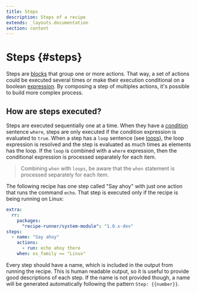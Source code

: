 ```yaml
---
title: Steps
description: Steps of a recipe
extends: _layouts.documentation
section: content
---
```


# Steps {#steps}

Steps are [blocks](recipes/#blocks) that group one or more actions. That way, a set of actions
could be executed several times or make their execution conditional on a boolean 
[expression](expressions). By composing a step of multiples actions, it's possible to 
build more complex process.

## How are steps executed?

Steps are executed sequentially one at a time. When they have a [condition](conditionals) 
sentence `where`, steps are only executed if the condition expression is evaluated to `true`.
When a step has a `loop` sentence (see [loops](loops)), the loop expression is resolved
and the step is evaluated as much times as elements has the loop. If the `loop` is combined
with a `where` expression, then the conditional expression is processed separately for each
item.

> Combining `when` with `loops`, be aware that the `when` statement is processed separately for each item.

The following recipe has one step called "Say ahoy" with just one action that runs the command `echo`.
That step is executed only if the recipe is being running on Linux:

```yaml
extra:
  rr:
    packages:
      "recipe-runner/system-module": "1.0.x-dev"
steps:
  - name: "Say ahoy"
    actions:
      - run: echo ahoy there
    when: os_family == "Linux"
```

Every step should have a name, which is included in the output from running the recipe.
This is human readable output, so it is useful to provide good descriptions of each step.
If the name is not provided though, a name will be generated automatically following 
the pattern `Step: {{number}}`.